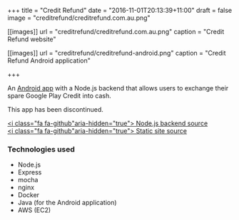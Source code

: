 +++
title = "Credit Refund"
date = "2016-11-01T20:13:39+11:00"
draft = false
image = "creditrefund/creditrefund.com.au.png"

[[images]]
url = "creditrefund/creditrefund.com.au.png"
caption = "Credit Refund website"

[[images]]
url = "creditrefund/creditrefund-android.png"
caption = "Credit Refund Android application"

+++

An [Android app](https://creditrefund.com.au/) with a Node.js backend that allows users to exchange their
spare Google Play Credit into cash.

This app has been discontinued.

[<i class="fa fa-github"aria-hidden="true"></i> Node.js backend source](https://github.com/HoangPaul/creditrefund-api)  
[<i class="fa fa-github"aria-hidden="true"></i> Static site source](https://github.com/HoangPaul/creditrefund-static)

### Technologies used

* Node.js
* Express
* mocha
* nginx
* Docker
* Java (for the Android application)
* AWS (EC2)